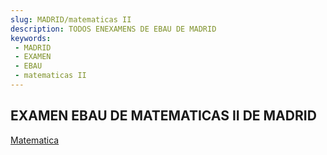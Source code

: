```yaml
---
slug: MADRID/matematicas II
description: TODOS ENEXAMENS DE EBAU DE MADRID
keywords:
 - MADRID
 - EXAMEN
 - EBAU
 - matematicas II
---
```

## EXAMEN EBAU DE MATEMATICAS II DE MADRID
[Matematica](https://drive.google.com/drive/folders/1Z8-oevovq02ly6sD4lpaIefib56kuuDU?usp=sharing)